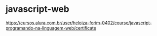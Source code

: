 # javascript-web

https://cursos.alura.com.br/user/heloiza-forim-0402/course/javascript-programando-na-linguagem-web/certificate

